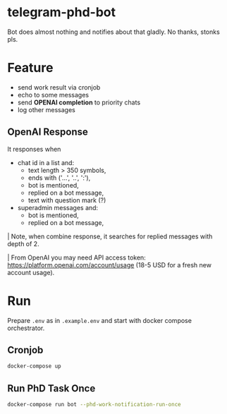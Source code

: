 # telegram-phd-bot
Bot does almost nothing and notifies about that gladly. No thanks, stonks pls.

# Feature
- send work result via cronjob
- echo to some messages
- send **OPENAI completion** to priority chats
- log other messages

## OpenAI Response
It responses when
- chat id in a list and:
  - text length > 350 symbols,
  - ends with ('...', '..', ':'),
  - bot is mentioned,
  - replied on a bot message,
  - text with question mark (?)
- superadmin messages and:
  - bot is mentioned,
  - replied on a bot message,

| Note, when combine response, it searches for replied messages with depth of 2.

| From OpenAI you may need API access token: https://platform.openai.com/account/usage (18-5 USD for a fresh new account usage).

# Run
Prepare `.env` as in `.example.env` and start with docker compose orchestrator.

## Cronjob
```bash
docker-compose up
```

## Run PhD Task Once
```bash
docker-compose run bot --phd-work-notification-run-once
```

